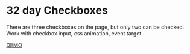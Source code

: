 # 32 day Checkboxes

There are three checkboxes on the page, but only two can be checked. Work with checkbox input, css animation, event target.

[DEMO](https://voloshin-sergei.github.io/50_days/32_day%20Checkboxes/)
